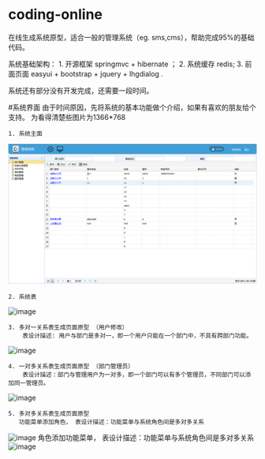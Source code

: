 # coding-online 
  在线生成系统原型，适合一般的管理系统（eg. sms,cms），帮助完成95%的基础代码。
  
  系统基础架构： 1. 开源框架 springmvc + hibernate ；
                 2. 系统缓存 redis; 
                 3. 前面页面 easyui + bootstrap + jquery + lhgdialog .
  
  

  
  系统还有部分没有开发完成，还需要一段时间。
  
  
  #系统界面
    由于时间原因，先将系统的基本功能做个介绍，如果有喜欢的朋友给个支持。 为看得清楚些图片为1366*768
    
    1. 系统主面
![image](/snapshot/home.png)
    
    2. 系统表
![image](https://github.com/dengxingshuang/coding-online/tree/master/snapshot/design.png)
    
    3. 多对一关系表生成页面原型 （用户修改）
        表设计描述: 用户与部门是多对一，即一个用户只能在一个部门中，不具有跨部门功能。
![image](https://github.com/dengxingshuang/coding-online/tree/master/snapshot/many2one.png)
    
    4. 一对多关系表生成页面原型 （部门管理员）
        表设计描述：部门与管理用户为一对多，即一个部门可以有多个管理员，不同部门可以添加同一管理员。
![image](https://github.com/dengxingshuang/coding-online/tree/master/snapshot/one2many.png)
    
    5. 多对多关系表生成页面原型
       功能菜单添加角色， 表设计描述：功能菜单与系统角色间是多对多关系
![image](https://github.com/dengxingshuang/coding-online/tree/master/snapshot/many2many.png)
       角色添加功能菜单， 表设计描述：功能菜单与系统角色间是多对多关系
![image](https://github.com/dengxingshuang/coding-online/tree/master/snapshot/many2many2.png)
